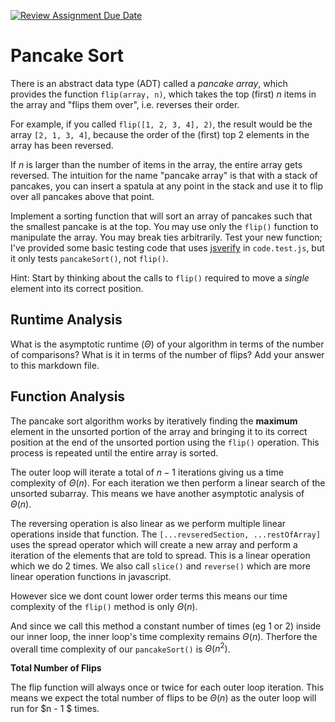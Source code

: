 [![Review Assignment Due Date](https://classroom.github.com/assets/deadline-readme-button-24ddc0f5d75046c5622901739e7c5dd533143b0c8e959d652212380cedb1ea36.svg)](https://classroom.github.com/a/-m0g1A8z)

# Pancake Sort

There is an abstract data type (ADT) called a _pancake array_, which provides
the function `flip(array, n)`, which takes the top (first) $n$ items in the
array and "flips them over", i.e. reverses their order.

For example, if you called `flip([1, 2, 3, 4], 2)`, the result would
be the array `[2, 1, 3, 4]`, because the order of the (first) top 2
elements in the array has been reversed.

If $n$ is larger than the number of items in the array, the entire array gets
reversed. The intuition for the name "pancake array" is that with a stack of
pancakes, you can insert a spatula at any point in the stack and use it to flip
over all pancakes above that point.

Implement a sorting function that will sort an array of pancakes such that the
smallest pancake is at the top. You may use only the `flip()` function to
manipulate the array. You may break ties arbitrarily. Test your new function;
I've provided some basic testing code that uses
[jsverify](https://jsverify.github.io/) in `code.test.js`, but it only tests
`pancakeSort()`, not `flip()`.

Hint: Start by thinking about the calls to `flip()` required to move a _single_
element into its correct position.

## Runtime Analysis

What is the asymptotic runtime ($\Theta$) of your algorithm in terms of the
number of comparisons? What is it in terms of the number of flips? Add your
answer to this markdown file.

## Function Analysis

The pancake sort algorithm works by iteratively finding the **maximum** element in the unsorted portion of the array and bringing it to its correct position at the end of the unsorted portion using the `flip()` operation. This process is repeated until the entire array is sorted.

The outer loop will iterate a total of $n - 1$ iterations giving us a time complexity of $\Theta(n)$.
For each iteration we then perform a linear search of the unsorted subarray. This means we have another asymptotic analysis of $\Theta(n)$.

The reversing operation is also linear as we perform multiple linear operations inside that function.
The `[...revseredSection, ...restOfArray]` uses the spread operator which will create a new array and perform a iteration of the elements that are told to spread. This is a linear operation which we do 2 times. We also call `slice()` and `reverse()` which are more linear operation functions in javascript.

However sice we dont count lower order terms this means our time complexity of the `flip()` method is only $\Theta(n)$.

And since we call this method a constant number of times (eg 1 or 2) inside our inner loop, the inner loop's time complexity remains $\Theta(n)$. Therfore the overall time complexity of our `pancakeSort()` is $\Theta(n^2)$.

**Total Number of Flips**

The flip function will always once or twice for each outer loop iteration. This means we expect the total number of flips to be $\Theta(n)$ as the outer loop will run for $n - 1 $ times.
